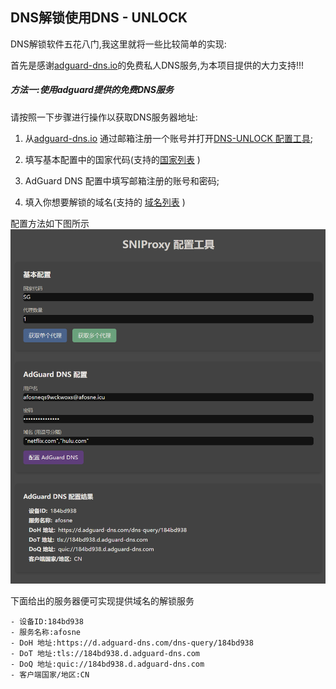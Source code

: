 ## DNS解锁使用DNS - UNLOCK

DNS解锁软件五花八门,我这里就将一些比较简单的实现:

首先是感谢[adguard-dns.io](https://adguard-dns.io/)的免费私人DNS服务,为本项目提供的大力支持!!!

##### 方法一:使用adguard提供的免费DNS服务

请按照一下步骤进行操作以获取DNS服务器地址:

1. 从[adguard-dns.io](https://adguard-dns.io/)
   通过邮箱注册一个账号并打开[DNS-UNLOCK 配置工具](https://snipage.afosne.us.kg/);

2. 填写基本配置中的国家代码(支持的[国家列表](../config/country.json) )

3. AdGuard DNS 配置中填写邮箱注册的账号和密码;

4. 填入你想要解锁的域名(支持的 [域名列表](../configdomain.json) )

配置方法如下图所示
![image-20250206192114569](./assets/image-20250206192114569.png)

下面给出的服务器便可实现提供域名的解锁服务

```
- 设备ID:184bd938
- 服务名称:afosne
- DoH 地址:https://d.adguard-dns.com/dns-query/184bd938
- DoT 地址:tls://184bd938.d.adguard-dns.com
- DoQ 地址:quic://184bd938.d.adguard-dns.com
- 客户端国家/地区:CN
```

